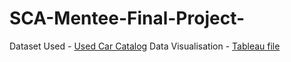 # SCA-Mentee-Final-Project-


Dataset Used - [Used Car Catalog](https://www.kaggle.com/datasets/lepchenkov/usedcarscatalog?datasetId=432460)
Data Visualisation - [Tableau file](https://public.tableau.com/app/profile/nafisa.jimoh/viz/UsedCarsVisualization/Dashboard1?publish=yes)
